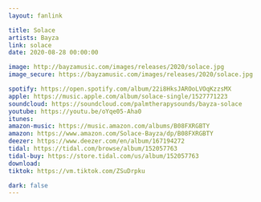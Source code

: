 ```yaml
---
layout: fanlink

title: Solace
artists: Bayza
link: solace
date: 2020-08-28 00:00:00

image: http://bayzamusic.com/images/releases/2020/solace.jpg
image_secure: https://bayzamusic.com/images/releases/2020/solace.jpg

spotify: https://open.spotify.com/album/22i8HksJAROoLVOqKzzsMX
apple: https://music.apple.com/album/solace-single/1527771223
soundcloud: https://soundcloud.com/palmtherapysounds/bayza-solace
youtube: https://youtu.be/oYqe05-Aha0
itunes:
amazon-music: https://music.amazon.com/albums/B08FXRGBTY
amazon: https://www.amazon.com/Solace-Bayza/dp/B08FXRGBTY
deezer: https://www.deezer.com/en/album/167194272
tidal: https://tidal.com/browse/album/152057763
tidal-buy: https://store.tidal.com/us/album/152057763
download:
tiktok: https://vm.tiktok.com/ZSuDrpku

dark: false
---
```


